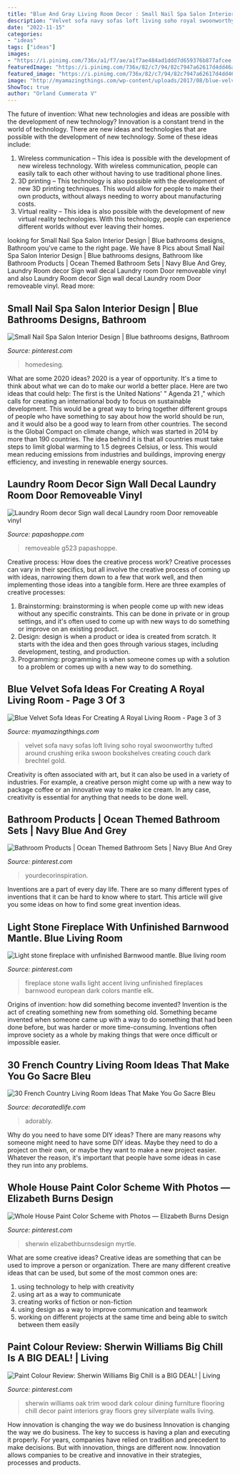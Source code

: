 ```yaml
---
title: "Blue And Gray Living Room Decor : Small Nail Spa Salon Interior Design"
description: "Velvet sofa navy sofas loft living soho royal swoonworthy tufted around crushing erika swoon bookshelves creating couch dark brechtel gold"
date: "2022-11-15"
categories:
- "ideas"
tags: ["ideas"]
images:
- "https://i.pinimg.com/736x/a1/f7/ae/a1f7ae484ad1ddd7d659376b877afcee.jpg"
featuredImage: "https://i.pinimg.com/736x/82/c7/94/82c7947a62617d4dd46a11b4b4218b3f.jpg"
featured_image: "https://i.pinimg.com/736x/82/c7/94/82c7947a62617d4dd46a11b4b4218b3f.jpg"
image: "http://myamazingthings.com/wp-content/uploads/2017/08/blue-velvet-sofa-11.jpg"
ShowToc: true
author: "Orland Cummerata V"
---
```



The future of invention: What new technologies and ideas are possible with the development of new technology?
Innovation is a constant trend in the world of technology. There are new ideas and technologies that are possible with the development of new technology. Some of these ideas include: 
1) Wireless communication – This idea is possible with the development of new wireless technology. With wireless communication, people can easily talk to each other without having to use traditional phone lines. 
2) 3D printing – This technology is also possible with the development of new 3D printing techniques. This would allow for people to make their own products, without always needing to worry about manufacturing costs. 
3) Virtual reality – This idea is also possible with the development of new virtual reality technologies. With this technology, people can experience different worlds without ever leaving their homes.

	

		
looking for Small Nail Spa Salon Interior Design | Blue bathrooms designs, Bathroom you've came to the right page. We have 8 Pics about Small Nail Spa Salon Interior Design | Blue bathrooms designs, Bathroom like Bathroom Products | Ocean Themed Bathroom Sets | Navy Blue And Grey, Laundry Room decor Sign wall decal Laundry room Door removeable vinyl and also Laundry Room decor Sign wall decal Laundry room Door removeable vinyl. Read more:
		
    
## Small Nail Spa Salon Interior Design | Blue Bathrooms Designs, Bathroom

<img loading=lazy src="https://i.pinimg.com/736x/6d/93/59/6d9359ea48d72a3bb7024e65243ef774.jpg" onerror="this.onerror=null;this.src='https://tse4.mm.bing.net/th?id=OIP.q3hxxub8NfuaJT3H12I7kAHaLH&amp;pid=15.1';" alt="Small Nail Spa Salon Interior Design | Blue bathrooms designs, Bathroom">

_Source: pinterest.com_

>homedesing. 

	

What are some 2020 ideas?
2020 is a year of opportunity. It's a time to think about what we can do to make our world a better place. Here are two ideas that could help: 
The first is the United Nations' " Agenda 21 ," which calls for creating an international body to focus on sustainable development. This would be a great way to bring together different groups of people who have something to say about how the world should be run, and it would also be a good way to learn from other countries. 
The second is the Global Compact on climate change, which was started in 2014 by more than 190 countries. The idea behind it is that all countries must take steps to limit global warming to 1.5 degrees Celsius, or less. This would mean reducing emissions from industries and buildings, improving energy efficiency, and investing in renewable energy sources.

    
## Laundry Room Decor Sign Wall Decal Laundry Room Door Removeable Vinyl

<img loading=lazy src="https://papashoppe.com/wp-content/uploads/2020/11/147124-258728.jpg?1000" onerror="this.onerror=null;this.src='https://tse2.mm.bing.net/th?id=OIP.7OEt6KjcfBmFdL69Y04_7AHaHa&amp;pid=15.1';" alt="Laundry Room decor Sign wall decal Laundry room Door removeable vinyl">

_Source: papashoppe.com_

>removeable g523 papashoppe. 

	

Creative process: How does the creative process work?
Creative processes can vary in their specifics, but all involve the creative process of coming up with ideas, narrowing them down to a few that work well, and then implementing those ideas into a tangible form. Here are three examples of creative processes: 
1. Brainstorming: brainstorming is when people come up with new ideas without any specific constraints. This can be done in private or in group settings, and it's often used to come up with new ways to do something or improve on an existing product. 
2. Design: design is when a product or idea is created from scratch. It starts with the idea and then goes through various stages, including development, testing, and production. 
3. Programming: programming is when someone comes up with a solution to a problem or comes up with a new way to do something.

    
## Blue Velvet Sofa Ideas For Creating A Royal Living Room - Page 3 Of 3

<img loading=lazy src="http://myamazingthings.com/wp-content/uploads/2017/08/blue-velvet-sofa-11.jpg" onerror="this.onerror=null;this.src='https://tse2.mm.bing.net/th?id=OIP.71Cfm2qJmurgXcC9xQK-FwHaLH&amp;pid=15.1';" alt="Blue Velvet Sofa Ideas For Creating A Royal Living Room - Page 3 of 3">

_Source: myamazingthings.com_

>velvet sofa navy sofas loft living soho royal swoonworthy tufted around crushing erika swoon bookshelves creating couch dark brechtel gold. 

	

Creativity is often associated with art, but it can also be used in a variety of industries. For example, a creative person might come up with a new way to package coffee or an innovative way to make ice cream. In any case, creativity is essential for anything that needs to be done well.

    
## Bathroom Products | Ocean Themed Bathroom Sets | Navy Blue And Grey

<img loading=lazy src="https://i.pinimg.com/736x/a1/f7/ae/a1f7ae484ad1ddd7d659376b877afcee.jpg" onerror="this.onerror=null;this.src='https://tse1.mm.bing.net/th?id=OIP.gbjSXZF1Oqm0AKrnGBwwUAHaLH&amp;pid=15.1';" alt="Bathroom Products | Ocean Themed Bathroom Sets | Navy Blue And Grey">

_Source: pinterest.com_

>yourdecorinspiration. 

	

Inventions are a part of every day life. There are so many different types of inventions that it can be hard to know where to start. This article will give you some ideas on how to find some great invention ideas.

    
## Light Stone Fireplace With Unfinished Barnwood Mantle. Blue Living Room

<img loading=lazy src="https://i.pinimg.com/736x/23/63/8a/23638a5bf86718cfdbce6fd509a75685.jpg" onerror="this.onerror=null;this.src='https://tse3.mm.bing.net/th?id=OIP.zt5rDrjQ_mjBe0aWm3CfAwHaJ3&amp;pid=15.1';" alt="Light stone fireplace with unfinished Barnwood mantle. Blue living room">

_Source: pinterest.com_

>fireplace stone walls light accent living unfinished fireplaces barnwood european dark colors mantle elk. 

	

Origins of invention: how did something become invented?
Invention is the act of creating something new from something old. Something became invented when someone came up with a way to do something that had been done before, but was harder or more time-consuming. Inventions often improve society as a whole by making things that were once difficult or impossible easier.

    
## 30 French Country Living Room Ideas That Make You Go Sacre Bleu

<img loading=lazy src="https://decoratedlife.com/wp-content/uploads/2020/04/28.-An-Adorably-Red-and-White-Living-Room.jpg" onerror="this.onerror=null;this.src='https://tse3.mm.bing.net/th?id=OIP.b_ZLHDcgq5hbubPfhHllEQHaLH&amp;pid=15.1';" alt="30 French Country Living Room Ideas That Make You Go Sacre Bleu">

_Source: decoratedlife.com_

>adorably. 

	

Why do you need to have some DIY ideas?
There are many reasons why someone might need to have some DIY ideas. Maybe they need to do a project on their own, or maybe they want to make a new project easier. Whatever the reason, it's important that people have some ideas in case they run into any problems.

    
## Whole House Paint Color Scheme With Photos — Elizabeth Burns Design

<img loading=lazy src="https://i.pinimg.com/736x/82/c7/94/82c7947a62617d4dd46a11b4b4218b3f.jpg" onerror="this.onerror=null;this.src='https://tse1.mm.bing.net/th?id=OIP.5LMeMG6zrNVYqRUsLr7xiQHaLG&amp;pid=15.1';" alt="Whole House Paint Color Scheme with Photos — Elizabeth Burns Design">

_Source: pinterest.com_

>sherwin elizabethburnsdesign myrtle. 

	

What are some creative ideas?
Creative ideas are something that can be used to improve a person or organization. There are many different creative ideas that can be used, but some of the most common ones are: 
1. using technology to help with creativity 
2. using art as a way to communicate 
3. creating works of fiction or non-fiction 
4. using design as a way to improve communication and teamwork 
5. working on different projects at the same time and being able to switch between them easily 

    
## Paint Colour Review: Sherwin Williams Big Chill Is A BIG DEAL! | Living

<img loading=lazy src="https://i.pinimg.com/736x/c5/c4/ca/c5c4caf06ecd3ecd3ba862e62eb7fff3.jpg" onerror="this.onerror=null;this.src='https://tse3.mm.bing.net/th?id=OIP.jkQzAQPxirB2_wX7lSYKnAAAAA&amp;pid=15.1';" alt="Paint Colour Review: Sherwin Williams Big Chill is a BIG DEAL! | Living">

_Source: pinterest.com_

>sherwin williams oak trim wood dark colour dining furniture flooring chill decor paint interiors gray floors grey silverplate walls living. 

	

How innovation is changing the way we do business
Innovation is changing the way we do business. The key to success is having a plan and executing it properly. For years, companies have relied on tradition and precedent to make decisions. But with innovation, things are different now. Innovation allows companies to be creative and innovative in their strategies, processes and products.

